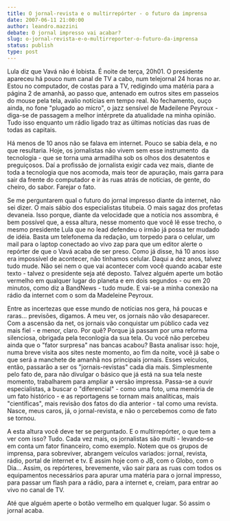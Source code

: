 ```yaml
---
title: O jornal-revista e o multirrepórter - o futuro da imprensa
date: 2007-06-11 21:00:00
author: leandro.mazzini
debate: O jornal impresso vai acabar?
slug: o-jornal-revista-e-o-multirreporter-o-futuro-da-imprensa
status: publish 
type: post
---
```


Lula diz que Vavá não é lobista. É noite de terça, 20h01. O presidente apareceu há pouco num canal de TV a cabo, num telejornal 24 horas no ar. Estou no computador, de costas para a TV, redigindo uma matéria para a página 2 de amanhã, ao passo que, antenado em outros sites em passeios do mouse pela tela, avalio notícias em tempo real. No fechamento, ouço ainda, no fone "plugado ao micro", o jazz sensível de Madeilene Peyroux - diga-se de passagem a melhor intérprete da atualidade na minha opinião. Tudo isso enquanto um rádio ligado traz as últimas notícias das ruas de todas as capitais.


Há menos de 10 anos não se falava em internet. Pouco se sabia dela, e no que resultaria. Hoje, os jornalistas não vivem sem esse instrumento  da tecnologia - que se torna uma armadilha sob os olhos dos desatentos e preguiçosos. Daí a profissão de jornalista exigir cada vez mais, diante de toda a tecnologia que nos acomoda, mais teor de apuração, mais garra para sair da frente do computador e ir às ruas atrás de notícias, de gente, do cheiro, do sabor. Farejar o fato.


Se me perguntarem qual o futuro do jornal impresso diante da internet, não sei dizer. O mais sábio dos especialistas titubeia. O mais sagaz dos profetas devaneia. Isso porque, diante da velocidade que a notícia nos assombra, é bem possível que, a essa altura, nesse momento que você lê esse trecho, o mesmo presidente Lula que no lead defendeu o irmão já possa ter mudado de idéia. Basta um telefonema da redação, um torpedo para o celular, um mail para o laptop conectado ao vivo zap para que um editor alerte o repórter de que o Vavá acaba de ser preso. Como já disse, há 10 anos isso era impossível de acontecer, não tínhamos celular. Daqui a dez anos, talvez tudo mude. Não sei nem o que vai acontecer com você quando acabar este texto - talvez o presidente seja até deposto. Talvez alguém aperte um botão vermelho em qualquer lugar do planeta e em dois segundos - ou em 20 minutos, como diz a BandNews - tudo mude. E vai-se a minha conexão na rádio da internet com o som da Madeleine Peyroux.


Entre as incertezas que esse mundo de notícias nos gera, há poucas e raras... previsões, digamos. A meu ver, os jornais não vão desaparecer. Com a ascensão da net, os jornais vão conquistar um público cada vez mais fiel - e menor, claro. Por quê? Porque já passam por uma reforma silenciosa, obrigada pela teconlogia da sua tela. Ou você não percebeu ainda que o "fator surpresa" nas bancas acabou? Basta analisar isso: hoje, numa breve visita aos sites neste momento, ao fim da noite, você já sabe o que será a manchete de amanhã nos principais jornais. Esses veículos, então, passarão a ser os "jornais-revistas" cada dia mais. Simplesmente pelo fato de, para não divulgar o básico que já está na sua tela neste momento, trabalharem para ampliar a versão impressa. Passa-se a ouvir especialistas, a buscar o "diferencial" - como uma foto, uma memória de um fato histórico - e as reportagens se tornam mais analíticas, mais "científicas", mais revisão dos fatos do dia anterior - tal como uma revista. Nasce, meus caros, já, o jornal-revista, e não o percebemos como de fato se tornou. 


A esta altura você deve ter se perguntado. E o multirrepórter, o que tem a ver com isso? Tudo. Cada vez mais, os jornalistas são multi - levando-se em conta um fator financeiro, como exemplo. Notem que os grupos de imprensa, para sobreviver, abrangem veículos variados: jornal, revista, rádio, portal de internet e tv. É assim hoje com o JB, com o Globo, com o Dia... Assim, os repórteres, brevemente, vão sair para as ruas com todos os equipamentos necessários para apurar uma matéria para o jornal impresso, para passar um flash para a rádio, para a internet e, creiam, para entrar ao vivo no canal de TV. 


Até que alguém aperte o botão vermelho em qualquer lugar. Só assim o jornal acaba.


